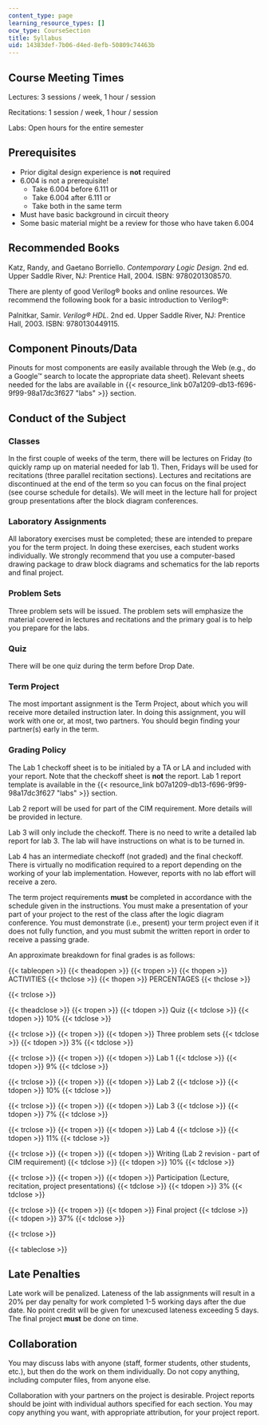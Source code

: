 ```yaml
---
content_type: page
learning_resource_types: []
ocw_type: CourseSection
title: Syllabus
uid: 14383def-7b06-d4ed-8efb-50809c74463b
---
```


Course Meeting Times
--------------------

Lectures: 3 sessions / week, 1 hour / session

Recitations: 1 session / week, 1 hour / session

Labs: Open hours for the entire semester

Prerequisites
-------------

*   Prior digital design experience is **not** required
*   6.004 is not a prerequisite!
    *   Take 6.004 before 6.111 or
    *   Take 6.004 after 6.111 or
    *   Take both in the same term
*   Must have basic background in circuit theory
*   Some basic material might be a review for those who have taken 6.004

Recommended Books
-----------------

Katz, Randy, and Gaetano Borriello. _Contemporary Logic Design_. 2nd ed. Upper Saddle River, NJ: Prentice Hall, 2004. ISBN: 9780201308570.

There are plenty of good Verilog® books and online resources. We recommend the following book for a basic introduction to Verilog®:

Palnitkar, Samir. _Verilog® HDL_. 2nd ed. Upper Saddle River, NJ: Prentice Hall, 2003. ISBN: 9780130449115.

Component Pinouts/Data
----------------------

Pinouts for most components are easily available through the Web (e.g., do a Google™ search to locate the appropriate data sheet). Relevant sheets needed for the labs are available in {{< resource_link b07a1209-db13-f696-9f99-98a17dc3f627 "labs" >}} section.

Conduct of the Subject
----------------------

### Classes

In the first couple of weeks of the term, there will be lectures on Friday (to quickly ramp up on material needed for lab 1). Then, Fridays will be used for recitations (three parallel recitation sections). Lectures and recitations are discontinued at the end of the term so you can focus on the final project (see course schedule for details). We will meet in the lecture hall for project group presentations after the block diagram conferences.

### Laboratory Assignments

All laboratory exercises must be completed; these are intended to prepare you for the term project. In doing these exercises, each student works individually. We strongly recommend that you use a computer-based drawing package to draw block diagrams and schematics for the lab reports and final project.

### Problem Sets

Three problem sets will be issued. The problem sets will emphasize the material covered in lectures and recitations and the primary goal is to help you prepare for the labs.

### Quiz

There will be one quiz during the term before Drop Date.

### Term Project

The most important assignment is the Term Project, about which you will receive more detailed instruction later. In doing this assignment, you will work with one or, at most, two partners. You should begin finding your partner(s) early in the term.

### Grading Policy

The Lab 1 checkoff sheet is to be initialed by a TA or LA and included with your report. Note that the checkoff sheet is **not** the report. Lab 1 report template is available in the {{< resource_link b07a1209-db13-f696-9f99-98a17dc3f627 "labs" >}} section.

Lab 2 report will be used for part of the CIM requirement. More details will be provided in lecture.

Lab 3 will only include the checkoff. There is no need to write a detailed lab report for lab 3. The lab will have instructions on what is to be turned in.

Lab 4 has an intermediate checkoff (not graded) and the final checkoff. There is virtually no modification required to a report depending on the working of your lab implementation. However, reports with no lab effort will receive a zero.

The term project requirements **must** be completed in accordance with the schedule given in the instructions. You must make a presentation of your part of your project to the rest of the class after the logic diagram conference. You must demonstrate (i.e., present) your term project even if it does not fully function, and you must submit the written report in order to receive a passing grade.

An approximate breakdown for final grades is as follows:

{{< tableopen >}}
{{< theadopen >}}
{{< tropen >}}
{{< thopen >}}
ACTIVITIES
{{< thclose >}}
{{< thopen >}}
PERCENTAGES
{{< thclose >}}

{{< trclose >}}

{{< theadclose >}}
{{< tropen >}}
{{< tdopen >}}
Quiz
{{< tdclose >}}
{{< tdopen >}}
10%
{{< tdclose >}}

{{< trclose >}}
{{< tropen >}}
{{< tdopen >}}
Three problem sets
{{< tdclose >}}
{{< tdopen >}}
3%
{{< tdclose >}}

{{< trclose >}}
{{< tropen >}}
{{< tdopen >}}
Lab 1
{{< tdclose >}}
{{< tdopen >}}
9%
{{< tdclose >}}

{{< trclose >}}
{{< tropen >}}
{{< tdopen >}}
Lab 2
{{< tdclose >}}
{{< tdopen >}}
10%
{{< tdclose >}}

{{< trclose >}}
{{< tropen >}}
{{< tdopen >}}
Lab 3
{{< tdclose >}}
{{< tdopen >}}
7%
{{< tdclose >}}

{{< trclose >}}
{{< tropen >}}
{{< tdopen >}}
Lab 4
{{< tdclose >}}
{{< tdopen >}}
11%
{{< tdclose >}}

{{< trclose >}}
{{< tropen >}}
{{< tdopen >}}
Writing (Lab 2 revision - part of CIM requirement)
{{< tdclose >}}
{{< tdopen >}}
10%
{{< tdclose >}}

{{< trclose >}}
{{< tropen >}}
{{< tdopen >}}
Participation (Lecture, recitation, project presentations)
{{< tdclose >}}
{{< tdopen >}}
3%
{{< tdclose >}}

{{< trclose >}}
{{< tropen >}}
{{< tdopen >}}
Final project
{{< tdclose >}}
{{< tdopen >}}
37%
{{< tdclose >}}

{{< trclose >}}

{{< tableclose >}}

  

Late Penalties
--------------

Late work will be penalized. Lateness of the lab assignments will result in a 20% per day penalty for work completed 1-5 working days after the due date. No point credit will be given for unexcused lateness exceeding 5 days. The final project **must** be done on time.

Collaboration
-------------

You may discuss labs with anyone (staff, former students, other students, etc.), but then do the work on them individually. Do not copy anything, including computer files, from anyone else.

Collaboration with your partners on the project is desirable. Project reports should be joint with individual authors specified for each section. You may copy anything you want, with appropriate attribution, for your project report.